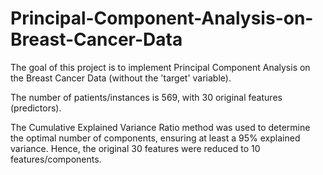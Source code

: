 # Principal-Component-Analysis-on-Breast-Cancer-Data

The goal of this project is to implement Principal Component Analysis on the Breast Cancer Data (without the 'target' variable).


The number of patients/instances is 569, with 30 original features (predictors). 


The Cumulative Explained Variance Ratio method was used to determine the optimal number of components, ensuring at least a 95% explained variance. Hence, the original 30 features were reduced to 10 features/components. 
